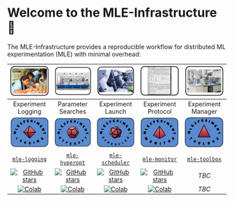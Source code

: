 # Welcome to the MLE-Infrastructure 🔬

The MLE-Infrastructure provides a reproducible workflow for distributed ML experimentation (MLE) with minimal overhead:

|<img src="images/logos/lab_logging.png" alt="drawing" width="120"/>|  <img src="images/logos/lab_automation.png" alt="drawing" width="120"/> |  <img src="images/logos/lab_management.png" alt="drawing" width="120"/> | <img src="images/logos/lab_protocol.png" alt="drawing" width="120"/> | <img src="images/logos/lab_workspace.png" alt="drawing" width="120"/> |
|:----:|:----: |:----: |:----:| :----:|
| Experiment Logging | Parameter Searches | Experiment Launch  | Experiment Protocol | Experiment Manager |
|<img src="images/logos/logging.png" alt="drawing" width="120"/>|  <img src="images/logos/hyperopt.png" alt="drawing" width="120"/> | <img src="images/logos/scheduler.png" alt="drawing" width="120"/> | <img src="images/logos/monitor.png" alt="drawing" width="120"/> | <img src="images/logos/toolbox.png" alt="drawing" width="120"/> |
| [`mle-logging`](https://github.com/mle-infrastructure/mle-logging) | [`mle-hyperopt`](https://github.com/mle-infrastructure/mle-hyperopt) | [`mle-scheduler`](https://github.com/mle-infrastructure/mle-scheduler) | [`mle-monitor`](https://github.com/mle-infrastructure/mle-monitor)  | [`mle-toolbox`](https://github.com/mle-infrastructure/mle-toolbox) |
| [![GitHub stars](https://img.shields.io/github/stars/mle-infrastructure/mle-logging.svg?style=social)](https://GitHub.com/mle-infrastructure/mle-logging/stargazers/) | [![GitHub stars](https://img.shields.io/github/stars/mle-infrastructure/mle-hyperopt.svg?style=social)](https://GitHub.com/mle-infrastructure/mle-hyperopt/stargazers/) | [![GitHub stars](https://img.shields.io/github/stars/mle-infrastructure/mle-scheduler.svg?style=social)](https://GitHub.com/mle-infrastructure/mle-scheduler/stargazers/)  | [![GitHub stars](https://img.shields.io/github/stars/mle-infrastructure/mle-monitor.svg?style=social)](https://GitHub.com/mle-infrastructure/mle-monitor/stargazers/) |  *TBC* |
[![Colab](https://colab.research.google.com/assets/colab-badge.svg)](https://colab.research.google.com/github/mle-infrastructure/mle-logging/blob/main/examples/getting_started.ipynb) | [![Colab](https://colab.research.google.com/assets/colab-badge.svg)](https://colab.research.google.com/github/mle-infrastructure/mle-hyperopt/blob/main/examples/getting_started.ipynb) | [![Colab](https://colab.research.google.com/assets/colab-badge.svg)](https://colab.research.google.com/github/mle-infrastructure/mle-scheduler/blob/main/examples/getting_started.ipynb) | [![Colab](https://colab.research.google.com/assets/colab-badge.svg)](https://colab.research.google.com/github/mle-infrastructure/mle-monitor/blob/main/examples/getting_started.ipynb) |  *TBC* |
